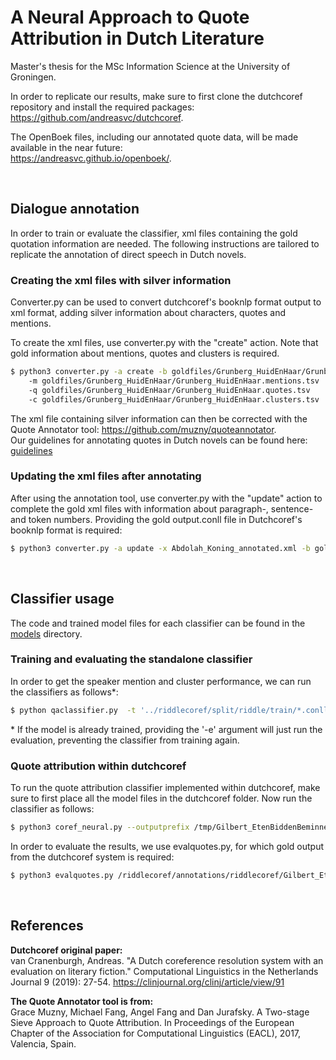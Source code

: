 # A Neural Approach to Quote Attribution in Dutch Literature
Master's thesis for the MSc Information Science at the University of Groningen.

In order to replicate our results, make sure to first clone the dutchcoref repository and install the required packages: </br>
https://github.com/andreasvc/dutchcoref.

The OpenBoek files, including our annotated quote data, will be made available in the near future: </br>
https://andreasvc.github.io/openboek/.

</br>


## Dialogue annotation
In order to train or evaluate the classifier, xml files containing the gold quotation information are needed. The following instructions are tailored to replicate the annotation of direct speech in Dutch novels.

### Creating the xml files with silver information
Converter.py can be used to convert dutchcoref's booknlp format output to xml format, adding silver information about characters, quotes and mentions.

To create the xml files, use converter.py with the "create" action. Note that gold information about mentions, quotes and clusters is required.
```bash
$ python3 converter.py -a create -b goldfiles/Grunberg_HuidEnHaar/Grunberg_HuidEnHaar.conll
    -m goldfiles/Grunberg_HuidEnHaar/Grunberg_HuidEnHaar.mentions.tsv
    -q goldfiles/Grunberg_HuidEnHaar/Grunberg_HuidEnHaar.quotes.tsv
    -c goldfiles/Grunberg_HuidEnHaar/Grunberg_HuidEnHaar.clusters.tsv
```

The xml file containing silver information can then be corrected with the Quote Annotator tool: https://github.com/muzny/quoteannotator. </br>
Our guidelines for annotating quotes in Dutch novels can be found here: [guidelines](annotation_guidelines.pdf)

### Updating the xml files after annotating
After using the annotation tool, use converter.py with the "update" action to complete the gold xml files with information about paragraph-, sentence- and token numbers. Providing the gold output.conll file in Dutchcoref's booknlp format is required:
```bash
$ python3 converter.py -a update -x Abdolah_Koning_annotated.xml -b goldfiles/Abdolah_Koning/Abdolah_Koning.conll
```

</br>

## Classifier usage

The code and trained model files for each classifier can be found in the [models](/models) directory.

### Training and evaluating the standalone classifier

In order to get the speaker mention and cluster performance, we can run the classifiers as follows*:
```bash
$ python qaclassifier.py  -t '../riddlecoref/split/riddle/train/*.conll' -v '../riddlecoref/split/riddle/dev/*.conll' -p ../riddlecoref/parses/ -a ../riddlecoref/annotations/riddlecoref/
```

\* If the model is already trained, providing the '-e' argument will just run the evaluation, preventing the classifier from training again. 


### Quote attribution within dutchcoref
To run the quote attribution classifier implemented within dutchcoref, make sure to first place all the model files in the dutchcoref folder.
Now run the classifier as follows:
```bash
$ python3 coref_neural.py --outputprefix /tmp/Gilbert_EtenBiddenBeminnen /riddlecoref/parses/Gilbert_EtenBiddenBeminnen/ --neural=quote
```

In order to evaluate the results, we use evalquotes.py, for which gold output from the dutchcoref system is required:
```bash
$ python3 evalquotes.py /riddlecoref/annotations/riddlecoref/Gilbert_EtenBiddenBeminnen.xml /dutchcoref/tmp/Gilbert_EtenBiddenBeminnen goldfiles/Gilbert_EtenBiddenBeminnen/Gilbert_EtenBiddenBeminnen
```

</br>

## References

**Dutchcoref original paper:** </br>
van Cranenburgh, Andreas. "A Dutch coreference resolution system with an evaluation on literary fiction." Computational Linguistics in the Netherlands Journal 9 (2019): 27-54. https://clinjournal.org/clinj/article/view/91

**The Quote Annotator tool is from:** </br>
Grace Muzny, Michael Fang, Angel Fang and Dan Jurafsky. A Two-stage Sieve Approach to Quote Attribution. In Proceedings of the European Chapter of the Association for Computational Linguistics (EACL), 2017, Valencia, Spain.
